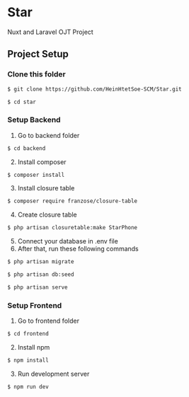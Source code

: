 # Star
Nuxt and Laravel OJT Project
## Project Setup
### Clone this folder
```bash
$ git clone https://github.com/HeinHtetSoe-SCM/Star.git
```
```bash
$ cd star
```
### Setup Backend
1. Go to backend folder
```bash
$ cd backend
```
2. Install composer
```bash
$ composer install
```
3. Install closure table 
```bash 
$ composer require franzose/closure-table
```
4. Create closure table 
```bash 
$ php artisan closuretable:make StarPhone
```
5. Connect your database in .env file
6. After that, run these following commands
```bash 
$ php artisan migrate
```
```bash 
$ php artisan db:seed
```
```bash 
$ php artisan serve
```

### Setup Frontend
1. Go to frontend folder
```bash 
$ cd frontend
```
2. Install npm
```bash 
$ npm install
```
3. Run development server
```bash 
$ npm run dev
```
